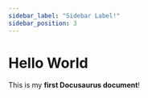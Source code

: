 ```yaml
---
sidebar_label: "Sidebar Label!"
sidebar_position: 3
---
```


# Hello World

This is my **first Docusaurus document**!
